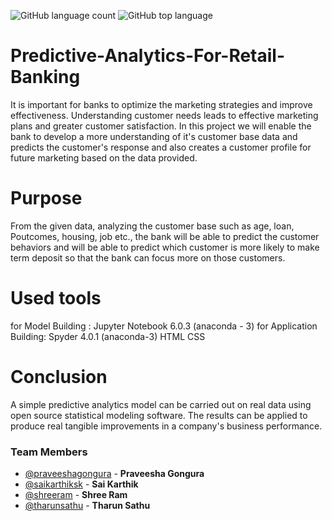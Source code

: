 ![GitHub language count](https://img.shields.io/github/languages/count/saikarthiksk/Predictive-Analytics-For-Retail-Banking?style=flat-square)
![GitHub top language](https://img.shields.io/github/languages/top/saikarthiksk/Predictive-Analytics-For-Retail-Banking?logoColor=9cf&style=flat-square)

# Predictive-Analytics-For-Retail-Banking

It is important for banks to optimize the marketing strategies and
improve effectiveness. Understanding customer needs leads to
effective marketing plans and greater customer satisfaction.
In this project we will enable the bank to develop a more
understanding of it's customer base data and predicts the
customer's response and also creates a customer profile for
future marketing based on the data provided.

# Purpose

From the given data, analyzing the customer base such as age,
loan, Poutcomes, housing, job etc., the bank will be able to predict
the customer behaviors and will be able to predict which
customer is more likely to make term deposit so that the bank can
focus more on those customers.

# Used tools

for Model Building :
Jupyter Notebook 6.0.3 (anaconda - 3)
for Application Building:
Spyder 4.0.1 (anaconda-3)
HTML
CSS

# Conclusion

A simple predictive analytics model can be carried out on real
data using open source statistical modeling software. The results
can be applied to produce real tangible improvements in a
company's business performance.

### Team Members
- [@praveeshagongura](https://github.com/praveeshagongura) - **Praveesha Gongura**
- [@saikarthiksk](https://github.com/saikarthiksk) - **Sai Karthik**
- [@shreeram](https://github.com/shreeram) - **Shree Ram**
- [@tharunsathu](https://github.com/tharunsathu) - **Tharun Sathu**

